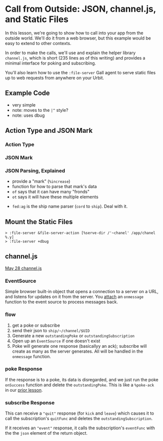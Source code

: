 # Call from Outside: JSON, channel.js, and Static Files

In this lesson, we're going to show how to call into your app from the outside world. We'll do it from a web browser, but this example would be easy to extend to other contexts.

In order to make the calls, we'll use and explain the helper library `channel.js`, which is short (235 lines as of this writing) and provides a minimal interface for poking and subscribing.

You'll also learn how to use the `:file-server` Gall agent to serve static files up to web requests from anywhere on your Urbit.

## Example Code
- very simple
- note: moves to the `|^` style?
- note: uses dbug

## Action Type and JSON Mark

### Action Type

### JSON Mark

### JSON Parsing, Explained
* provide a "mark" (`%increase`)
* function for how to parse that mark's data
* `of` says that it can have many "fronds"
* `ot` says it will have these multiple elements
- `fed:ag` is the ship name parser (`cord` to `ship`). Deal with it.

## Mount the Static Files
```
> :file-server &file-server-action [%serve-dir /'~chanel' /app/chanel %.y]
> :file-server +dbug
```

## channel.js
[May 28 channel.js](https://github.com/urbit/urbit/blob/4fded00005770a84a53ff77a81ba71353f84b4bd/pkg/arvo/app/landscape/js/channel.js)

### EventSource
Simple browser built-in object that opens a connection to a server on a URL, and listens for updates on it from the server. You [attach](https://github.com/urbit/urbit/blob/4fded00005770a84a53ff77a81ba71353f84b4bd/pkg/arvo/app/landscape/js/channel.js#L180) an `onmessage` function to the event source to process messages back.

### flow
1. get a poke or subscribe
2. send their json to `ship/~/channel/$UID`
3. Generate a new `outstandingPoke` or `outstandingSubscription`
4. Open up an `EventSource` if one doesn't exist
5. Poke will generate one response (basicallyy an ack); subscribe will create as many as the server generates. All will be handled in the `onmessage` function.

### poke Response
If the response is to a poke, its data is disregarded, and we just run the poke `onSuccess` function and delete the `outstandingPoke`. This is like a `%poke-ack` in our [prior lesson](poke.md).

### subscribe Response
This can receive a `"quit"` response (for `kick` and `leave`) which causes it to call the subscription's `quitFunc` and deletes the `outstandingSubscription`.

If it receives an `"event"` response, it calls the subscription's `eventFunc` with the the `json` element of the return object.
